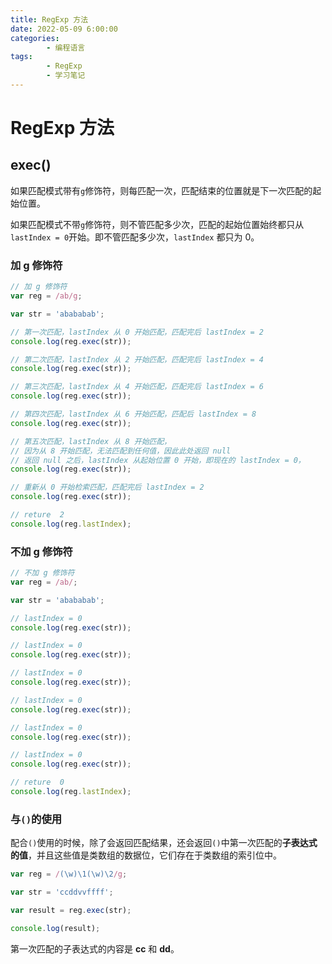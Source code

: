 ```yaml
---
title: RegExp 方法
date: 2022-05-09 6:00:00
categories:
        - 编程语言
tags:
        - RegExp
        - 学习笔记
---
```


# RegExp 方法

## exec()

如果匹配模式带有`g`修饰符，则每匹配一次，匹配结束的位置就是下一次匹配的起始位置。

如果匹配模式不带`g`修饰符，则不管匹配多少次，匹配的起始位置始终都只从`lastIndex = 0`开始。即不管匹配多少次，`lastIndex` 都只为 0。

### 加 g 修饰符

```js
// 加 g 修饰符
var reg = /ab/g;

var str = 'abababab';

// 第一次匹配，lastIndex 从 0 开始匹配，匹配完后 lastIndex = 2
console.log(reg.exec(str));

// 第二次匹配，lastIndex 从 2 开始匹配，匹配完后 lastIndex = 4
console.log(reg.exec(str));

// 第三次匹配，lastIndex 从 4 开始匹配，匹配完后 lastIndex = 6
console.log(reg.exec(str));

// 第四次匹配，lastIndex 从 6 开始匹配，匹配后 lastIndex = 8
console.log(reg.exec(str));

// 第五次匹配，lastIndex 从 8 开始匹配，
// 因为从 8 开始匹配，无法匹配到任何值，因此此处返回 null
// 返回 null 之后，lastIndex 从起始位置 0 开始，即现在的 lastIndex = 0，
console.log(reg.exec(str));

// 重新从 0 开始检索匹配，匹配完后 lastIndex = 2
console.log(reg.exec(str));

// reture  2
console.log(reg.lastIndex);
```

### 不加 g 修饰符

```js
// 不加 g 修饰符
var reg = /ab/;

var str = 'abababab';

// lastIndex = 0
console.log(reg.exec(str));

// lastIndex = 0
console.log(reg.exec(str));

// lastIndex = 0
console.log(reg.exec(str));

// lastIndex = 0
console.log(reg.exec(str));

// lastIndex = 0
console.log(reg.exec(str));

// lastIndex = 0
console.log(reg.exec(str));

// reture  0
console.log(reg.lastIndex);
```

### 与`()`的使用

配合`()`使用的时候，除了会返回匹配结果，还会返回`()`中第一次匹配的**子表达式的值**，并且这些值是类数组的数据位，它们存在于类数组的索引位中。

```js
var reg = /(\w)\1(\w)\2/g;

var str = 'ccddvvffff';

var result = reg.exec(str);

console.log(result);
```

第一次匹配的子表达式的内容是 **cc** 和 **dd**。
